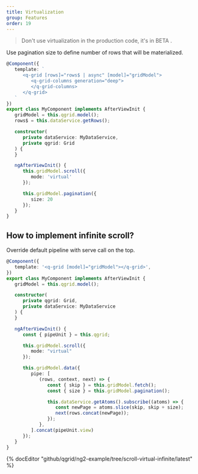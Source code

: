 ```yaml
---
title: Virtualization
group: Features
order: 19
---
```


> Don't use virtualization in the production code, it's in BETA .

Use pagination size to define number of rows that will be materialized.

```typescript
@Component({
   template: `
      <q-grid [rows]="rows$ | async" [model]="gridModel">
         <q-grid-columns generation="deep">
         </q-grid-columns>	
      </q-grid>
   `
})
export class MyComponent implements AfterViewInit {
   gridModel = this.qgrid.model();
   rows$ = this.dataService.getRows();

   constructor(
      private dataService: MyDataService,
      private qgrid: Grid
   ) {
   }

   ngAfterViewInit() {
      this.gridModel.scroll({
         mode: 'virtual'
      });

      this.gridModel.pagination({
         size: 20
      });
   }
}
```

## How to implement infinite scroll?

Override default pipeline with serve call on the top.

```typescript
@Component({
   template: '<q-grid [model]="gridModel"></q-grid>',
})
export class MyComponent implements AfterViewInit {
   gridModel = this.qgrid.model();

   constructor(
      private qgrid: Grid,
      private dataService: MyDataService
   ) {
   }

   ngAfterViewInit() {
      const { pipeUnit } = this.qgrid;

      this.gridModel.scroll({
         mode: "virtual"
      });

      this.gridModel.data({
         pipe: [
            (rows, context, next) => {
               const { skip } = this.gridModel.fetch();
               const { size } = this.gridModel.pagination();

               this.dataService.getAtoms().subscribe((atoms) => {
                  const newPage = atoms.slice(skip, skip + size);
                  next(rows.concat(newPage));
               });
            },
         ].concat(pipeUnit.view)
      });
   }
}
```

{% docEditor "github/qgrid/ng2-example/tree/scroll-virtual-infinite/latest" %}
